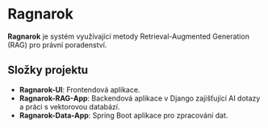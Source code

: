 # Ragnarok

**Ragnarok** je systém využívající metody Retrieval-Augmented Generation (RAG) pro právní poradenství.

## Složky projektu
- **Ragnarok-UI**: Frontendová aplikace.
- **Ragnarok-RAG-App**: Backendová aplikace v Django zajišťující AI dotazy a práci s vektorovou databází.
- **Ragnarok-Data-App**: Spring Boot aplikace pro zpracování dat.

